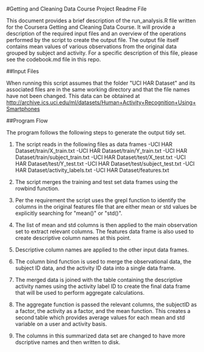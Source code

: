 #Getting and Cleaning Data Course Project Readme File

This document provides a brief description of the run_analysis.R file written for the Coursera
Getting and Cleaning Data Course.  It will provide a description of the required input files and 
an overview of the operations performed by the script to create the output file.  The output file itself
contains mean values of various observations from the original data grouped by subject and activity.
For a specific description of this file, please see the codebook.md file in this repo.

##Input Files

When running this script assumes that the folder "UCI HAR Dataset" and its associated files are in the same 
working directory and that the file names have not been changed.  This data can be obtained at 
http://archive.ics.uci.edu/ml/datasets/Human+Activity+Recognition+Using+Smartphones

##Program Flow

The program follows the following steps to generate the output tidy set.

1. The script reads in the following files as data frames
	-UCI HAR Dataset/train/X_train.txt
	-UCI HAR Dataset/train/Y_train.txt
	-UCI HAR Dataset/train/subject_train.txt
	-UCI HAR Dataset/test/X_test.txt
	-UCI HAR Dataset/test/Y_test.txt
	-UCI HAR Dataset/test/subject_test.txt
	-UCI HAR Dataset/activity_labels.txt
	-UCI HAR Dataset/features.txt

2. The script merges the training and test set data frames using the rowbind function.

3. Per the requirement the script uses the grepl function to identify the columns in the original
features file that are either mean or std values be explicitly searching for "mean()" or "std()".

4. The list of mean and std columns is then applied to the main observation set to extract relevant
columns.  The features data frame is also used to create descriptive column names at this point.

5.  Descriptive column names are applied to the other input data frames.

6.  The column bind function is used to merge the observational data, the subject ID data, and the 
activity ID data into a single data frame.

7. The merged data is joined with the table containing the descriptive activity names
using the activity label ID to create the final data frame that will be used to perform 
aggregate calculations.

8. The aggregate function is passed the relevant columns, the subjectID as a factor, the activity
as a factor, and the mean function.  This creates a second table which provides average values for
each mean and std variable on a user and activity basis.

9.  The columns in this summarized data set are changed to have more dscriptive names and then
written to disk.

  





